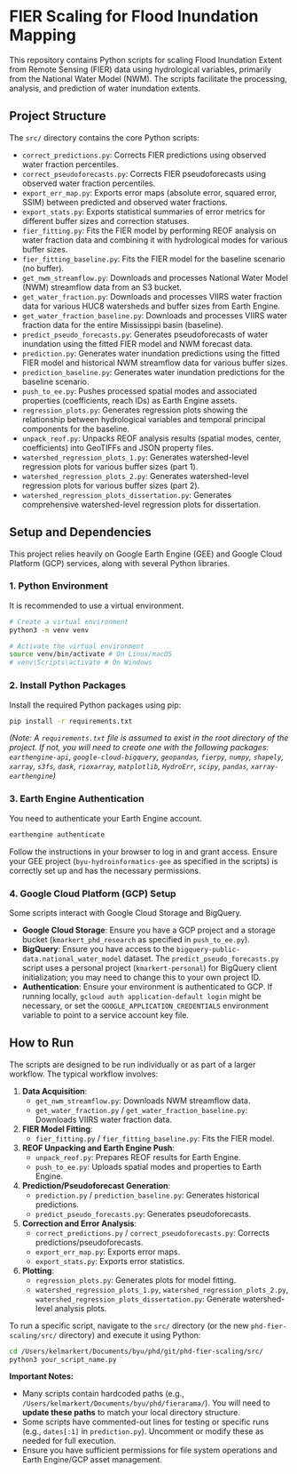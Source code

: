 # FIER Scaling for Flood Inundation Mapping

This repository contains Python scripts for scaling Flood Inundation Extent from Remote Sensing (FIER) data using hydrological variables, primarily from the National Water Model (NWM). The scripts facilitate the processing, analysis, and prediction of water inundation extents.

## Project Structure

The `src/` directory contains the core Python scripts:

-   `correct_predictions.py`: Corrects FIER predictions using observed water fraction percentiles.
-   `correct_pseudoforecasts.py`: Corrects FIER pseudoforecasts using observed water fraction percentiles.
-   `export_err_map.py`: Exports error maps (absolute error, squared error, SSIM) between predicted and observed water fractions.
-   `export_stats.py`: Exports statistical summaries of error metrics for different buffer sizes and correction statuses.
-   `fier_fitting.py`: Fits the FIER model by performing REOF analysis on water fraction data and combining it with hydrological modes for various buffer sizes.
-   `fier_fitting_baseline.py`: Fits the FIER model for the baseline scenario (no buffer).
-   `get_nwm_streamflow.py`: Downloads and processes National Water Model (NWM) streamflow data from an S3 bucket.
-   `get_water_fraction.py`: Downloads and processes VIIRS water fraction data for various HUC8 watersheds and buffer sizes from Earth Engine.
-   `get_water_fraction_baseline.py`: Downloads and processes VIIRS water fraction data for the entire Mississippi basin (baseline).
-   `predict_pseudo_forecasts.py`: Generates pseudoforecasts of water inundation using the fitted FIER model and NWM forecast data.
-   `prediction.py`: Generates water inundation predictions using the fitted FIER model and historical NWM streamflow data for various buffer sizes.
-   `prediction_baseline.py`: Generates water inundation predictions for the baseline scenario.
-   `push_to_ee.py`: Pushes processed spatial modes and associated properties (coefficients, reach IDs) as Earth Engine assets.
-   `regression_plots.py`: Generates regression plots showing the relationship between hydrological variables and temporal principal components for the baseline.
-   `unpack_reof.py`: Unpacks REOF analysis results (spatial modes, center, coefficients) into GeoTIFFs and JSON property files.
-   `watershed_regression_plots_1.py`: Generates watershed-level regression plots for various buffer sizes (part 1).
-   `watershed_regression_plots_2.py`: Generates watershed-level regression plots for various buffer sizes (part 2).
-   `watershed_regression_plots_dissertation.py`: Generates comprehensive watershed-level regression plots for dissertation.

## Setup and Dependencies

This project relies heavily on Google Earth Engine (GEE) and Google Cloud Platform (GCP) services, along with several Python libraries.

### 1. Python Environment

It is recommended to use a virtual environment.

```bash
# Create a virtual environment
python3 -m venv venv

# Activate the virtual environment
source venv/bin/activate # On Linux/macOS
# venv\Scripts\activate # On Windows
```

### 2. Install Python Packages

Install the required Python packages using pip:

```bash
pip install -r requirements.txt
```

*(Note: A `requirements.txt` file is assumed to exist in the root directory of the project. If not, you will need to create one with the following packages: `earthengine-api`, `google-cloud-bigquery`, `geopandas`, `fierpy`, `numpy`, `shapely`, `xarray`, `s3fs`, `dask`, `rioxarray`, `matplotlib`, `HydroErr`, `scipy`, `pandas`, `xarray-earthengine`)*

### 3. Earth Engine Authentication

You need to authenticate your Earth Engine account.

```bash
earthengine authenticate
```

Follow the instructions in your browser to log in and grant access. Ensure your GEE project (`byu-hydroinformatics-gee` as specified in the scripts) is correctly set up and has the necessary permissions.

### 4. Google Cloud Platform (GCP) Setup

Some scripts interact with Google Cloud Storage and BigQuery.

-   **Google Cloud Storage**: Ensure you have a GCP project and a storage bucket (`kmarkert_phd_research` as specified in `push_to_ee.py`).
-   **BigQuery**: Ensure you have access to the `bigquery-public-data.national_water_model` dataset. The `predict_pseudo_forecasts.py` script uses a personal project (`kmarkert-personal`) for BigQuery client initialization; you may need to change this to your own project ID.
-   **Authentication**: Ensure your environment is authenticated to GCP. If running locally, `gcloud auth application-default login` might be necessary, or set the `GOOGLE_APPLICATION_CREDENTIALS` environment variable to point to a service account key file.

## How to Run

The scripts are designed to be run individually or as part of a larger workflow. The typical workflow involves:

1.  **Data Acquisition**:
    *   `get_nwm_streamflow.py`: Downloads NWM streamflow data.
    *   `get_water_fraction.py` / `get_water_fraction_baseline.py`: Downloads VIIRS water fraction data.
2.  **FIER Model Fitting**:
    *   `fier_fitting.py` / `fier_fitting_baseline.py`: Fits the FIER model.
3.  **REOF Unpacking and Earth Engine Push**:
    *   `unpack_reof.py`: Prepares REOF results for Earth Engine.
    *   `push_to_ee.py`: Uploads spatial modes and properties to Earth Engine.
4.  **Prediction/Pseudoforecast Generation**:
    *   `prediction.py` / `prediction_baseline.py`: Generates historical predictions.
    *   `predict_pseudo_forecasts.py`: Generates pseudoforecasts.
5.  **Correction and Error Analysis**:
    *   `correct_predictions.py` / `correct_pseudoforecasts.py`: Corrects predictions/pseudoforecasts.
    *   `export_err_map.py`: Exports error maps.
    *   `export_stats.py`: Exports error statistics.
6.  **Plotting**:
    *   `regression_plots.py`: Generates plots for model fitting.
    *   `watershed_regression_plots_1.py`, `watershed_regression_plots_2.py`, `watershed_regression_plots_dissertation.py`: Generate watershed-level analysis plots.

To run a specific script, navigate to the `src/` directory (or the new `phd-fier-scaling/src/` directory) and execute it using Python:

```bash
cd /Users/kelmarkert/Documents/byu/phd/git/phd-fier-scaling/src/
python3 your_script_name.py
```

**Important Notes:**

-   Many scripts contain hardcoded paths (e.g., `/Users/kelmarkert/Documents/byu/phd/fierarama/`). You will need to **update these paths** to match your local directory structure.
-   Some scripts have commented-out lines for testing or specific runs (e.g., `dates[:1]` in `prediction.py`). Uncomment or modify these as needed for full execution.
-   Ensure you have sufficient permissions for file system operations and Earth Engine/GCP asset management.
